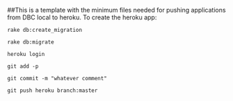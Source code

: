 ##This is a template with the minimum files needed for pushing applications 
from DBC local to heroku. To create the heroku app:

`rake db:create_migration`

`rake db:migrate`

`heroku login`

`git add -p`

`git commit -m "whatever comment"`

`git push heroku branch:master`


